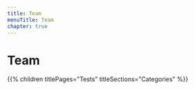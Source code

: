 ```yaml
---
title: Team
menuTitle: Team
chapter: true
---
```


# Team

{{% children titlePages="Tests" titleSections="Categories" %}}

